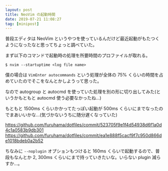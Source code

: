 ```yaml
---
layout: post
title: NeoVim の起動時間
date: 2019-07-21 11:08:27
tag: [minipost]
---
```


普段エディタは NeoVim というやつを使っているんだけど最近起動がもたつくようになったなと思ってちょっと調べていた。

まず以下のコマンドで起動時の処理を所要時間のプロファイルが取れる。

```
$ nvim --startuptime <log file name>
```

僕の場合は `VimEnter autocommands` という処理が全体の 75% くらいの時間を占めていたのでそこをなんとかしようって思った。

なので autogroup と autocmd を使っていた処理を別の形に切り出してみた(というかもともと autocmd 使う必要なかったね...)

もともと 1500ms くらいかかってたっぽい起動が 500ms くらいにまでなったのでまあいいかな...(気づかないうちに随分遅くなっていた)

https://github.com/furuhama/dotfiles/commit/523705f9e1f4d54938d6f1a0d4c1a0583b9db301
https://github.com/furuhama/dotfiles/commit/ea1e888f5cacf9f7c950d866de1018bdeb0a2b52

ちなみに `--noplugin` オプションもつけると 160ms くらいで起動するので、普段もなんとか 2, 300ms くらいにまで持っていきたいな。いらない plugin 減らすか...。
